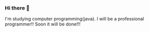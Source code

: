 ### Hi there 👋

<!--
**zelldingct/zelldingct** is a ✨ _special_ ✨ repository because its `README.md` (this file) appears on your GitHub profile.

Here are some ideas to get you started:

- 🔭 I’m currently working on ... 
- 🌱 I’m currently learning ... JAVA
- 👯 I’m looking to collaborate on ...
- 🤔 I’m looking for help with ...
- 💬 Ask me about ...
- 📫 How to reach me: ... zell9931@gmail.com or hsk9931@naver.com
- 😄 Pronouns: ...
- ⚡ Fun fact: ...
--> I'm studying computer programming(java). I will be a professional  programmer!! Soon it will be done!!!


